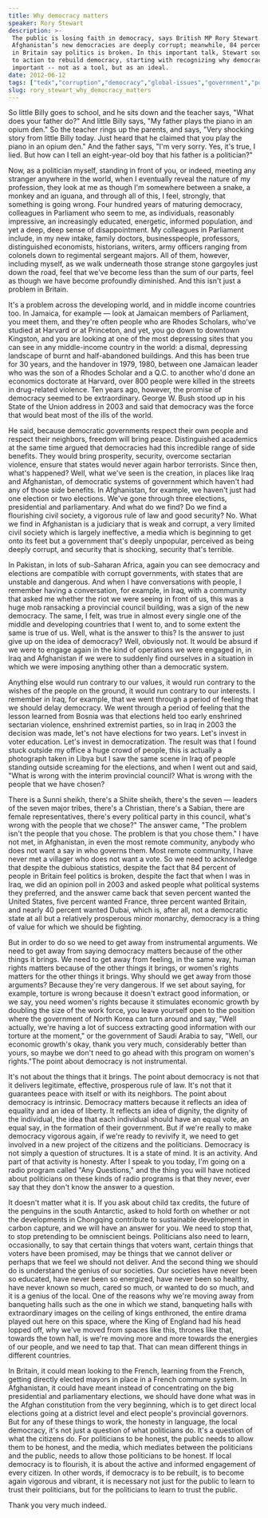 ```yaml
---
title: Why democracy matters
speaker: Rory Stewart
description: >-
 The public is losing faith in democracy, says British MP Rory Stewart. Iraq and
 Afghanistan’s new democracies are deeply corrupt; meanwhile, 84 percent of people
 in Britain say politics is broken. In this important talk, Stewart sounds a call
 to action to rebuild democracy, starting with recognizing why democracy is
 important -- not as a tool, but as an ideal.
date: 2012-06-12
tags: ["tedx","corruption","democracy","global-issues","government","politics","society","statebuilding"]
slug: rory_stewart_why_democracy_matters
---
```


So little Billy goes to school, and he sits down and the teacher says, "What does your
father do?" And little Billy says, "My father plays the piano in an opium den." So the
teacher rings up the parents, and says, "Very shocking story from little Billy today. Just
heard that he claimed that you play the piano in an opium den." And the father says, "I'm
very sorry. Yes, it's true, I lied. But how can I tell an eight-year-old boy that his
father is a politician?" 

Now, as a politician myself, standing in front of you, or indeed, meeting any stranger
anywhere in the world, when I eventually reveal the nature of my profession, they look at
me as though I'm somewhere between a snake, a monkey and an iguana, and through all of
this, I feel, strongly, that something is going wrong. Four hundred years of maturing
democracy, colleagues in Parliament who seem to me, as individuals, reasonably impressive,
an increasingly educated, energetic, informed population, and yet a deep, deep sense of
disappointment. My colleagues in Parliament include, in my new intake, family doctors,
businesspeople, professors, distinguished economists, historians, writers, army officers
ranging from colonels down to regimental sergeant majors. All of them, however, including
myself, as we walk underneath those strange stone gargoyles just down the road, feel that
we've become less than the sum of our parts, feel as though we have become profoundly
diminished. And this isn't just a problem in Britain.

It's a problem across the developing world, and in middle income countries too. In
Jamaica, for example — look at Jamaican members of Parliament, you meet them, and they're
often people who are Rhodes Scholars, who've studied at Harvard or at Princeton, and yet,
you go down to downtown Kingston, and you are looking at one of the most depressing sites
that you can see in any middle-income country in the world: a dismal, depressing landscape
of burnt and half-abandoned buildings. And this has been true for 30 years, and the
handover in 1979, 1980, between one Jamaican leader who was the son of a Rhodes Scholar
and a Q.C. to another who'd done an economics doctorate at Harvard, over 800 people were
killed in the streets in drug-related violence. Ten years ago, however, the promise of
democracy seemed to be extraordinary. George W. Bush stood up in his State of the Union
address in 2003 and said that democracy was the force that would beat most of the ills of
the world.

He said, because democratic governments respect their own people and respect their
neighbors, freedom will bring peace. Distinguished academics at the same time argued that
democracies had this incredible range of side benefits. They would bring prosperity,
security, overcome sectarian violence, ensure that states would never again harbor
terrorists. Since then, what's happened? Well, what we've seen is the creation, in places
like Iraq and Afghanistan, of democratic systems of government which haven't had any of
those side benefits. In Afghanistan, for example, we haven't just had one election or two
elections. We've gone through three elections, presidential and parliamentary. And what do
we find? Do we find a flourishing civil society, a vigorous rule of law and good security?
No. What we find in Afghanistan is a judiciary that is weak and corrupt, a very limited
civil society which is largely ineffective, a media which is beginning to get onto its
feet but a government that's deeply unpopular, perceived as being deeply corrupt, and
security that is shocking, security that's terrible.

In Pakistan, in lots of sub-Saharan Africa, again you can see democracy and elections are
compatible with corrupt governments, with states that are unstable and dangerous. And when
I have conversations with people, I remember having a conversation, for example, in Iraq,
with a community that asked me whether the riot we were seeing in front of us, this was a
huge mob ransacking a provincial council building, was a sign of the new democracy. The
same, I felt, was true in almost every single one of the middle and developing countries
that I went to, and to some extent the same is true of us. Well, what is the answer to
this? Is the answer to just give up on the idea of democracy? Well, obviously not. It
would be absurd if we were to engage again in the kind of operations we were engaged in,
in Iraq and Afghanistan if we were to suddenly find ourselves in a situation in which we
were imposing anything other than a democratic system.

Anything else would run contrary to our values, it would run contrary to the wishes of the
people on the ground, it would run contrary to our interests. I remember in Iraq, for
example, that we went through a period of feeling that we should delay democracy. We went
through a period of feeling that the lesson learned from Bosnia was that elections held
too early enshrined sectarian violence, enshrined extremist parties, so in Iraq in 2003
the decision was made, let's not have elections for two years. Let's invest in voter
education. Let's invest in democratization. The result was that I found stuck outside my
office a huge crowd of people, this is actually a photograph taken in Libya but I saw the
same scene in Iraq of people standing outside screaming for the elections, and when I went
out and said, "What is wrong with the interim provincial council? What is wrong with the
people that we have chosen?

There is a Sunni sheikh, there's a Shiite sheikh, there's the seven — leaders of the seven
major tribes, there's a Christian, there's a Sabian, there are female representatives,
there's every political party in this council, what's wrong with the people that we
chose?" The answer came, "The problem isn't the people that you chose. The problem is that
you chose them." I have not met, in Afghanistan, in even the most remote community,
anybody who does not want a say in who governs them. Most remote community, I have never
met a villager who does not want a vote. So we need to acknowledge that despite the dubious
statistics, despite the fact that 84 percent of people in Britain feel politics is broken,
despite the fact that when I was in Iraq, we did an opinion poll in 2003 and asked people
what political systems they preferred, and the answer came back that seven percent wanted
the United States, five percent wanted France, three percent wanted Britain, and nearly 40
percent wanted Dubai, which is, after all, not a democratic state at all but a relatively
prosperous minor monarchy, democracy is a thing of value for which we should be
fighting.

But in order to do so we need to get away from instrumental arguments. We need to get away
from saying democracy matters because of the other things it brings. We need to get away
from feeling, in the same way, human rights matters because of the other things it brings,
or women's rights matters for the other things it brings. Why should we get away from
those arguments? Because they're very dangerous. If we set about saying, for example,
torture is wrong because it doesn't extract good information, or we say, you need women's
rights because it stimulates economic growth by doubling the size of the work force, you
leave yourself open to the position where the government of North Korea can turn around
and say, "Well actually, we're having a lot of success extracting good information with
our torture at the moment," or the government of Saudi Arabia to say, "Well, our economic
growth's okay, thank you very much, considerably better than yours, so maybe we don't need
to go ahead with this program on women's rights."The point about democracy is not
instrumental.

It's not about the things that it brings. The point about democracy is not that it
delivers legitimate, effective, prosperous rule of law. It's not that it guarantees peace
with itself or with its neighbors. The point about democracy is intrinsic. Democracy
matters because it reflects an idea of equality and an idea of liberty. It reflects an
idea of dignity, the dignity of the individual, the idea that each individual should have
an equal vote, an equal say, in the formation of their government. But if we're really to
make democracy vigorous again, if we're ready to revivify it, we need to get involved in a
new project of the citizens and the politicians. Democracy is not simply a question of
structures. It is a state of mind. It is an activity. And part of that activity is
honesty. After I speak to you today, I'm going on a radio program called "Any Questions,"
and the thing you will have noticed about politicians on these kinds of radio programs is
that they never, ever say that they don't know the answer to a question.

It doesn't matter what it is. If you ask about child tax credits, the future of the
penguins in the south Antarctic, asked to hold forth on whether or not the developments in
Chongqing contribute to sustainable development in carbon capture, and we will have an
answer for you. We need to stop that, to stop pretending to be omniscient beings.
Politicians also need to learn, occasionally, to say that certain things that voters want,
certain things that voters have been promised, may be things that we cannot deliver or
perhaps that we feel we should not deliver. And the second thing we should do is understand
the genius of our societies. Our societies have never been so educated, have never been so
energized, have never been so healthy, have never known so much, cared so much, or wanted
to do so much, and it is a genius of the local. One of the reasons why we're moving away
from banqueting halls such as the one in which we stand, banqueting halls with
extraordinary images on the ceiling of kings enthroned, the entire drama played out here
on this space, where the King of England had his head lopped off, why we've moved from
spaces like this, thrones like that, towards the town hall, is we're moving more and more
towards the energies of our people, and we need to tap that. That can mean different things
in different countries.

In Britain, it could mean looking to the French, learning from the French, getting
directly elected mayors in place in a French commune system. In Afghanistan, it could have
meant instead of concentrating on the big presidential and parliamentary elections, we
should have done what was in the Afghan constitution from the very beginning, which is to
get direct local elections going at a district level and elect people's provincial
governors. But for any of these things to work, the honesty in language, the local
democracy, it's not just a question of what politicians do. It's a question of what the
citizens do. For politicians to be honest, the public needs to allow them to be honest,
and the media, which mediates between the politicians and the public, needs to allow those
politicians to be honest. If local democracy is to flourish, it is about the active and
informed engagement of every citizen. In other words, if democracy is to be rebuilt, is to
become again vigorous and vibrant, it is necessary not just for the public to learn to
trust their politicians, but for the politicians to learn to trust the
public.

Thank you very much indeed. 

<!--
ad_duration=3.33
event="TEDxHousesOfParliament"
external_start_time=0
intro_duration=11.82
is_subtitle_required="False"
is_talk_featured="True"
language="en"
language_swap="False"
native_language="en"
number_of_related_talks=6
number_of_speakers=1
number_of_subtitled_videos=29
number_of_tags=8
number_of_talk_download_languages=30
number_of_talk_more_resources=0
number_of_talk_recommendations=0
number_of_talks_take_actions=0
post_ad_duration=0.83
published_timestamp="2012-10-29 15:00:17"
recording_date="2012-06-12"
speaker_description="Politician"
speaker_is_published=1
speaker_name="Rory Stewart"
speaker_what_others_say="Stewart has long known that diplomacy of the deed is the only kind that matters."
talk_name="Why democracy matters"
talks_tags=["tedx","corruption","democracy","global-issues","government","politics","society","statebuilding"]
url_audio="https://download.ted.com/talks/RoryStewart_2012X.mp3?apikey=acme-roadrunner"
url_photo_speaker="https://pe.tedcdn.com/images/ted/c848fe1995a6c46e069eb3d967677156447e5524_254x191.jpg"
url_photo_talk="https://pe.tedcdn.com/images/ted/580f2748be21c23e1beb86cbd25a3e5e6bfadebd_1600x1200.jpg"
url_webpage="https://www.ted.com/talks/rory_stewart_why_democracy_matters"
video_type_name="TEDx Talk"
-->